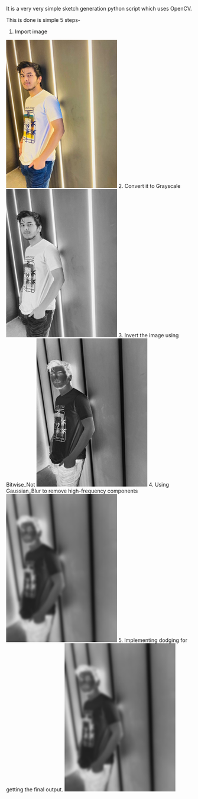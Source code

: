 It is a very very simple sketch generation python script which uses OpenCV.

This is done is simple 5 steps-
1. Import image
<img src="imgs/1.png" height="400px" width="300px">
2. Convert it to Grayscale
<img src="imgs/2.png" height="400px" width="300px">
3. Invert the image using Bitwise_Not
<img src="imgs/3.png" height="400px" width="300px">
4. Using Gaussian_Blur to remove high-frequency components
<img src="imgs/4.png" height="400px" width="300px">
5. Implementing dodging for getting the final output.
<img src="imgs/4.png" height="400px" width="300px">
